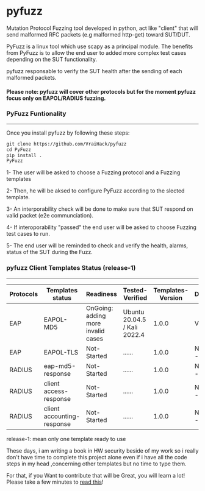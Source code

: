 # pyfuzz
Mutation Protocol Fuzzing tool developed in python, act like "client" that will send malformed RFC packets (e.g malformed http-get) toward SUT/DUT. 

PyFuzz is a linux tool which use scapy as a principal module. The benefits from PyFuzz is to allow the end user to added more complex test cases depending on the SUT functionality.

pyfuzz responsable to verify the SUT health after the sending of each malformed packets.

#### Please note: pyfuzz will cover other protocols but for the moment pyfuzz focus only on EAPOL/RADIUS fuzzing.

### PyFuzz Funtionality
-------------------------------------------------------------------------------------------------------------------------------
Once you install pyfuzz by following these steps:
```diff
git clone https://github.com/VraiHack/pyfuzz
cd PyFuzz
pip install .
PyFuzz
``` 
1- The user will be asked to choose a Fuzzing protocol and a Fuzzing templates

2- Then, he will be aksed to configure PyFuzz according to the slected template.

3- An interporability check will be done to make sure that SUT respond on valid packet (e2e communciation).

4- If interoporability "passed" the end user will be asked to choose Fuzzing test cases to run.

5- The end user will be reminded to check and verify the health, alarms, status of the SUT during the Fuzz.

### pyfuzz Client Templates Status (release-1)
-------------------------------------------------------------------------------------------------------------------------------
| Protocols | Templates status | Readiness | Tested-Verified | Templates-Version | Developer.name | Youtube
| --- | --- | --- | --- | --- | --- | --- |
| EAP | EAPOL-MD5 | OnGoing: adding more invalid cases | Ubuntu 20.04.5 / Kali 2022.4  | 1.0.0 | VraiHack | [youtube](https://www.youtube.com/watch?v=jLkujI5uhn4)
| EAP | EAPOL-TLS | Not-Started | ...... | 1.0.0 | NotAssigned --- |
| RADIUS | eap-md5-response | Not-Started | ...... | 1.0.0 | NotAssigned --- |
| RADIUS | client access-response | Not-Started | ...... | 1.0.0 | NotAssigned --- |
| RADIUS | client accounting-response | Not-Started | ...... | 1.0.0 | NotAssigned --- |

release-1: mean only one template ready to use

These days, i am writing a book in HW security beside of my work so i really don't have time to complete this project alone even if i have all the code steps in my head ,concerning other templates but no time to type them.

For that, if you Want to contribute that will be Great, you will learn a lot! Please take a few minutes to [read this](https://github.com/VraiHack/pyfuzz/blob/main/contribute.md)!
